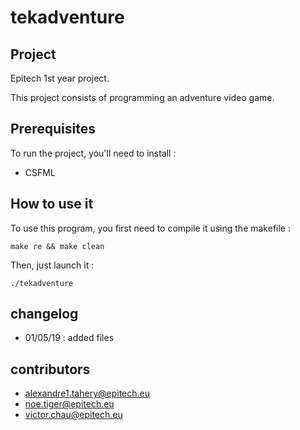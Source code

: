 # tekadventure


## Project
Epitech 1st year project.

This project consists of programming an adventure video game.




## Prerequisites
To run the project, you'll need to install :

* CSFML



## How to use it
To use this program, you first need to compile it using the makefile :
    
    make re && make clean

Then, just launch it :

    ./tekadventure



## changelog
* 01/05/19 : added files


## contributors
* alexandre1.tahery@epitech.eu
* noe.tiger@epitech.eu
* victor.chau@epitech.eu



